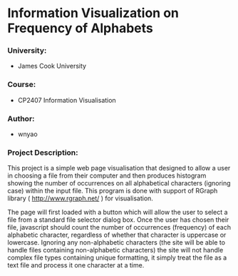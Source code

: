 # Information Visualization on Frequency of Alphabets 
### University:
* James Cook University
### Course:
* CP2407 Information Visualisation
### Author:
* wnyao
### Project Description:
This project is a simple web page visualisation that designed to allow a user in choosing a file from their computer and then produces histogram showing the number of 
occurrences on all alphabetical characters (ignoring case) within the input file. This program is done with support of RGraph library 
( http://www.rgraph.net/ ) for visualisation.

The page will first loaded with a button which will allow the user to select a file from a standard file selector dialog box. Once the user 
has chosen their file, javascript should count the number of occurrences (frequency) of each alphabetic character, regardless of whether 
that character is uppercase or lowercase. Ignoring any non-alphabetic characters (the site will be able to handle files containing 
non-alphabetic characters) the site will not handle complex file types containing unique formatting, it simply treat the file as a text 
file and process it one character at a time.

